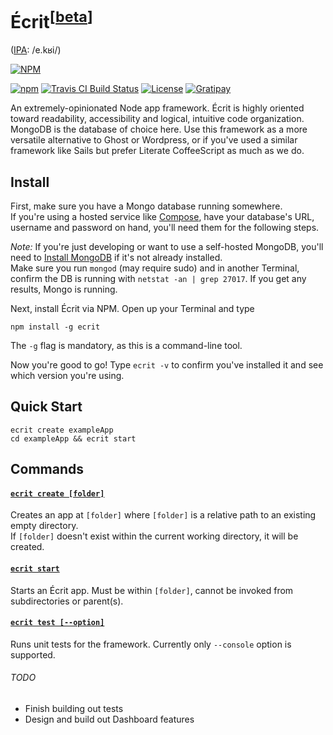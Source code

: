 Écrit<sup>[[beta](#todo)]</sup>
=====
([IPA](http://en.wiktionary.org/wiki/Appendix:French_pronunciation): /e.kʁi/)

[![NPM](https://nodei.co/npm/ecrit.png)](https://nodei.co/npm/ecrit/) 

[![npm](https://img.shields.io/npm/dm/ecrit.svg)](https://www.npmjs.com/package/ecrit) [![Travis CI Build Status](https://travis-ci.org/merciba/ecrit.svg?branch=master)](https://travis-ci.org/merciba/ecrit) [![License](https://img.shields.io/npm/l/ecrit.svg)](https://github.com/merciba/ecrit/blob/master/LICENSE) [![Gratipay](http://img.shields.io/gratipay/merciba.svg)](https://gratipay.com/merciba/)

An extremely-opinionated Node app framework. Écrit is highly oriented toward readability, accessibility and logical, intuitive code organization. MongoDB is the database of choice here.
Use this framework as a more versatile alternative to Ghost or Wordpress, or if you've used a similar framework like Sails but prefer Literate CoffeeScript as much as we do.

Install
-------

First, make sure you have a Mongo database running somewhere.  
If you're using a hosted service like [Compose](http://compose.io), have your database's URL, username and password on hand, you'll need them for the following steps.  

_Note:_ If you're just developing or want to use a self-hosted MongoDB, you'll need to [Install MongoDB](http://docs.mongodb.org/manual/installation/) if it's not already installed.  
Make sure you run `mongod` (may require sudo) and in another Terminal, confirm the DB is running with `netstat -an | grep 27017`. If you get any results, Mongo is running.

Next, install Écrit via NPM. Open up your Terminal and type

`npm install -g ecrit`

The `-g` flag is mandatory, as this is a command-line tool.  

Now you're good to go! Type `ecrit -v` to confirm you've installed it and see which version you're using.

Quick Start
-------

```
ecrit create exampleApp  
cd exampleApp && ecrit start
```

Commands
--------

#### [`ecrit create [folder]`](https://github.com/merciba/ecrit/blob/master/bin/create.litcoffee)

Creates an app at `[folder]` where `[folder]` is a relative path to an existing empty directory.  
If `[folder]` doesn't exist within the current working directory, it will be created.

#### [`ecrit start`](https://github.com/merciba/ecrit/blob/master/bin/start.litcoffee)

Starts an Écrit app. Must be within `[folder]`, cannot be invoked from subdirectories or parent(s). 

#### [`ecrit test [--option]`](https://github.com/merciba/ecrit/blob/master/bin/test.litcoffee)

Runs unit tests for the framework. Currently only `--console` option is supported.

###### TODO

* Finish building out tests
* Design and build out Dashboard features

